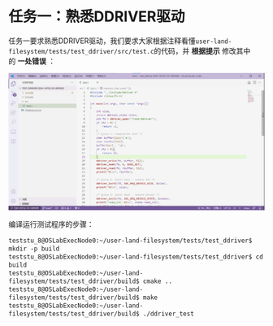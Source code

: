 

#  任务一：**熟悉DDRIVER驱动** 

任务一要求熟悉DDRIVER驱动，我们要求大家根据注释看懂`user-land-filesystem/tests/test_ddriver/src/test.c`的代码，并 **根据提示** 修改其中的 **一处错误** ：

![image-20211024153154797](part3.assets/image-20211024153154797.png)

编译运行测试程序的步骤：

```console
teststu_8@OSLabExecNode0:~/user-land-filesystem/tests/test_ddriver$ mkdir -p build 
teststu_8@OSLabExecNode0:~/user-land-filesystem/tests/test_ddriver$ cd build
teststu_8@OSLabExecNode0:~/user-land-filesystem/tests/test_ddriver/build$ cmake ..
teststu_8@OSLabExecNode0:~/user-land-filesystem/tests/test_ddriver/build$ make
teststu_8@OSLabExecNode0:~/user-land-filesystem/tests/test_ddriver/build$ ./ddriver_test 
```

